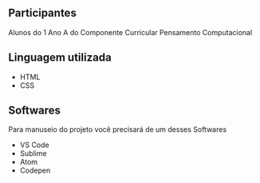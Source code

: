 ## Participantes

Alunos do 1 Ano  A  do  Componente Curricular Pensamento Computacional

## Linguagem  utilizada
- HTML
-  CSS

## Softwares
Para manuseio do projeto você  precisará de um desses  Softwares
- VS Code
- Sublime
- Atom
- Codepen
